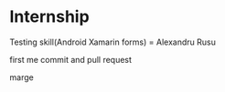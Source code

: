 # Internship

Testing skill(Android Xamarin forms) = Alexandru Rusu

first me commit and  pull request


marge